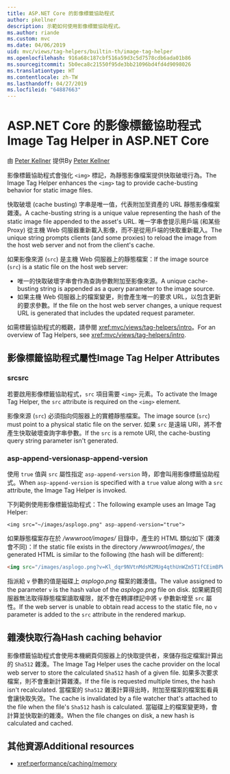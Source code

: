 ```yaml
---
title: ASP.NET Core 的影像標籤協助程式
author: pkellner
description: 示範如何使用影像標籤協助程式。
ms.author: riande
ms.custom: mvc
ms.date: 04/06/2019
uid: mvc/views/tag-helpers/builtin-th/image-tag-helper
ms.openlocfilehash: 916a68c187cbf516a59d3c5d7578cdb6ada01b86
ms.sourcegitcommit: 5b0eca8c21550f95de3bb21096bd4fd4d9098026
ms.translationtype: HT
ms.contentlocale: zh-TW
ms.lasthandoff: 04/27/2019
ms.locfileid: "64887663"
---
```

# <a name="image-tag-helper-in-aspnet-core"></a><span data-ttu-id="31321-103">ASP.NET Core 的影像標籤協助程式</span><span class="sxs-lookup"><span data-stu-id="31321-103">Image Tag Helper in ASP.NET Core</span></span>

<span data-ttu-id="31321-104">由 [Peter Kellner](http://peterkellner.net) 提供</span><span class="sxs-lookup"><span data-stu-id="31321-104">By [Peter Kellner](http://peterkellner.net)</span></span>

<span data-ttu-id="31321-105">影像標籤協助程式會強化 `<img>` 標記，為靜態影像檔案提供快取破壞行為。</span><span class="sxs-lookup"><span data-stu-id="31321-105">The Image Tag Helper enhances the `<img>` tag to provide cache-busting behavior for static image files.</span></span>

<span data-ttu-id="31321-106">快取破壞 (cache busting) 字串是唯一值，代表附加至資產的 URL 靜態影像檔案雜湊。</span><span class="sxs-lookup"><span data-stu-id="31321-106">A cache-busting string is a unique value representing the hash of the static image file appended to the asset's URL.</span></span> <span data-ttu-id="31321-107">唯一字串會提示用戶端 (和某些 Proxy) 從主機 Web 伺服器重新載入影像，而不是從用戶端的快取重新載入。</span><span class="sxs-lookup"><span data-stu-id="31321-107">The unique string prompts clients (and some proxies) to reload the image from the host web server and not from the client's cache.</span></span>

<span data-ttu-id="31321-108">如果影像來源 (`src`) 是主機 Web 伺服器上的靜態檔案：</span><span class="sxs-lookup"><span data-stu-id="31321-108">If the image source (`src`) is a static file on the host web server:</span></span>

* <span data-ttu-id="31321-109">唯一的快取破壞字串會作為查詢參數附加至影像來源。</span><span class="sxs-lookup"><span data-stu-id="31321-109">A unique cache-busting string is appended as a query parameter to the image source.</span></span>
* <span data-ttu-id="31321-110">如果主機 Web 伺服器上的檔案變更，則會產生唯一的要求 URL，以包含更新的要求參數。</span><span class="sxs-lookup"><span data-stu-id="31321-110">If the file on the host web server changes, a unique request URL is generated that includes the updated request parameter.</span></span>

<span data-ttu-id="31321-111">如需標籤協助程式的概觀，請參閱 <xref:mvc/views/tag-helpers/intro>。</span><span class="sxs-lookup"><span data-stu-id="31321-111">For an overview of Tag Helpers, see <xref:mvc/views/tag-helpers/intro>.</span></span>

## <a name="image-tag-helper-attributes"></a><span data-ttu-id="31321-112">影像標籤協助程式屬性</span><span class="sxs-lookup"><span data-stu-id="31321-112">Image Tag Helper Attributes</span></span>

### <a name="src"></a><span data-ttu-id="31321-113">src</span><span class="sxs-lookup"><span data-stu-id="31321-113">src</span></span>

<span data-ttu-id="31321-114">若要啟用影像標籤協助程式，`src` 項目需要 `<img>` 元素。</span><span class="sxs-lookup"><span data-stu-id="31321-114">To activate the Image Tag Helper, the `src` attribute is required on the `<img>` element.</span></span>

<span data-ttu-id="31321-115">影像來源 (`src`) 必須指向伺服器上的實體靜態檔案。</span><span class="sxs-lookup"><span data-stu-id="31321-115">The image source (`src`) must point to a physical static file on the server.</span></span> <span data-ttu-id="31321-116">如果 `src` 是遠端 URI，將不會產生快取破壞查詢字串參數。</span><span class="sxs-lookup"><span data-stu-id="31321-116">If the `src` is a remote URI, the cache-busting query string parameter isn't generated.</span></span>

### <a name="asp-append-version"></a><span data-ttu-id="31321-117">asp-append-version</span><span class="sxs-lookup"><span data-stu-id="31321-117">asp-append-version</span></span>

<span data-ttu-id="31321-118">使用 `true` 值與 `src` 屬性指定 `asp-append-version` 時，即會叫用影像標籤協助程式。</span><span class="sxs-lookup"><span data-stu-id="31321-118">When `asp-append-version` is specified with a `true` value along with a `src` attribute, the Image Tag Helper is invoked.</span></span>

<span data-ttu-id="31321-119">下列範例使用影像標籤協助程式：</span><span class="sxs-lookup"><span data-stu-id="31321-119">The following example uses an Image Tag Helper:</span></span>

```cshtml
<img src="~/images/asplogo.png" asp-append-version="true">
```

<span data-ttu-id="31321-120">如果靜態檔案存在於 */wwwroot/images/* 目錄中，產生的 HTML 類似如下 (雜湊會不同)：</span><span class="sxs-lookup"><span data-stu-id="31321-120">If the static file exists in the directory */wwwroot/images/*, the generated HTML is similar to the following (the hash will be different):</span></span>

```html
<img src="/images/asplogo.png?v=Kl_dqr9NVtnMdsM2MUg4qthUnWZm5T1fCEimBPWDNgM">
```

<span data-ttu-id="31321-121">指派給 `v` 參數的值是磁碟上 *asplogo.png* 檔案的雜湊值。</span><span class="sxs-lookup"><span data-stu-id="31321-121">The value assigned to the parameter `v` is the hash value of the *asplogo.png* file on disk.</span></span> <span data-ttu-id="31321-122">如果網頁伺服器無法取得靜態檔案讀取權限，就不會在轉譯標記中將 `v` 參數新增至 `src` 屬性。</span><span class="sxs-lookup"><span data-stu-id="31321-122">If the web server is unable to obtain read access to the static file, no `v` parameter is added to the `src` attribute in the rendered markup.</span></span>

## <a name="hash-caching-behavior"></a><span data-ttu-id="31321-123">雜湊快取行為</span><span class="sxs-lookup"><span data-stu-id="31321-123">Hash caching behavior</span></span>

<span data-ttu-id="31321-124">影像標籤協助程式會使用本機網頁伺服器上的快取提供者，來儲存指定檔案計算出的 `Sha512` 雜湊。</span><span class="sxs-lookup"><span data-stu-id="31321-124">The Image Tag Helper uses the cache provider on the local web server to store the calculated `Sha512` hash of a given file.</span></span> <span data-ttu-id="31321-125">如果多次要求檔案，則不會重新計算雜湊。</span><span class="sxs-lookup"><span data-stu-id="31321-125">If the file is requested multiple times, the hash isn't recalculated.</span></span> <span data-ttu-id="31321-126">當檔案的 `Sha512` 雜湊計算得出時，附加至檔案的檔案監看員會讓快取失效。</span><span class="sxs-lookup"><span data-stu-id="31321-126">The cache is invalidated by a file watcher that's attached to the file when the file's `Sha512` hash is calculated.</span></span> <span data-ttu-id="31321-127">當磁碟上的檔案變更時，會計算並快取新的雜湊。</span><span class="sxs-lookup"><span data-stu-id="31321-127">When the file changes on disk, a new hash is calculated and cached.</span></span>

## <a name="additional-resources"></a><span data-ttu-id="31321-128">其他資源</span><span class="sxs-lookup"><span data-stu-id="31321-128">Additional resources</span></span>

* <xref:performance/caching/memory>
